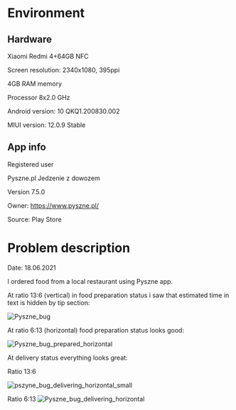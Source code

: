 # Environment
## Hardware
Xiaomi Redmi 4+64GB NFC

Screen resolution: 2340x1080, 395ppi

4GB RAM memory

Processor 8x2.0 GHz


Android version: 10 QKQ1.200830.002

MIUI version: 12.0.9 Stable
## App info
Registered user

Pyszne.pl Jedzenie z dowozem

Version 7.5.0

Owner: https://www.pyszne.pl/

Source: Play Store

# Problem description
Date: 18.06.2021

I ordered food from a local restaurant using Pyszne app.

At ratio 13:6 (vertical) in food preparation status i saw that estimated time in text is hidden by tip section:

![Pyszne_bug](https://user-images.githubusercontent.com/74911214/122643941-dbab8680-d112-11eb-9fd5-eedaba50fcf9.jpg)


At ratio 6:13 (horizontal) food preparation status looks good:

![Pyszne_bug_prepared_horizontal](https://user-images.githubusercontent.com/74911214/122643787-152fc200-d112-11eb-9d07-aa862415b772.jpg)


At delivery status everything looks great:

Ratio 13:6 

![pszyne_bug_delivering_horizontal_small](https://user-images.githubusercontent.com/74911214/122643895-a868f780-d112-11eb-8750-aecc7b3e57e0.jpg)


Ratio 6:13
![Pyszne_bug_delivering_horizontal](https://user-images.githubusercontent.com/74911214/122643755-ea456e00-d111-11eb-8603-9bc0654a7c47.jpg)







